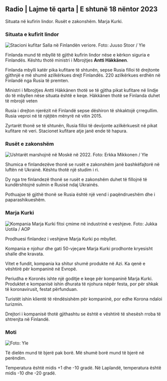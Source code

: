 ## Radio \| Lajme të qarta \| E shtunë 18 nëntor 2023

Situata në kufirin lindor. Rusët e zakonshëm. Marja Kurki.

### Situata e kufirit lindor

![Stacioni kufitar Salla në Finlandën veriore. Foto: Juuso Stoor / Yle](https://images.cdn.yle.fi/image/upload/c_crop,h_3033,w_5392,x_0,y_144/ar_1.7777777777777777,c_fill,g_faces,h_120,h_120,h_120,h_120.q_auto:eco/f_auto/fl_lossy/v1700230392/39-1202451655773834805e)

Finlanda mund të mbyllë të gjithë kufirin lindor nëse e kërkon siguria e Finlandës. Kështu thotë ministri i Mbrojtjes **Antti Häkkänen**.

Finlanda mbylli katër pika kufitare të shtunën, sepse Rusia filloi të drejtonte gjithnjë e më shumë azilkërkues drejt Finlandës. 220 azilkërkues erdhën në Finlandë nga Rusia të premten.

Ministri i Mbrojtjes Antti Häkkänen thotë se të gjitha pikat kufitare në lindje do të mbyllen nëse situata është e keqe. Häkkänen thotë se Finlanda duhet të mbrojë veten

Rusia i drejton njerëzit në Finlandë sepse dëshiron të shkaktojë çrregullim. Rusia veproi në të njëjtën mënyrë në vitin 2015.

Zyrtarët thonë se të shtunën, Rusia filloi të devijonte azilkërkuesit në pikat kufitare në veri. Stacionet kufitare atje janë ende të hapura.

### Rusët e zakonshëm

![Ushtarët marshojnë në Moskë në 2022. Foto: Erkka Mikkonen / Yle](https://images.cdn.yle.fi/image/upload/c_crop,h_2250,w_4000,x_0,y_620/ar_1.7777777777777c,h_675,w_1200/dpr_1.0/q_auto:eco/f_auto/fl_lossy/v1652081791/39-9521386278c4035763b)

Shumica e finlandezëve thonë se rusët e zakonshëm janë bashkëfajtorë në luftën në Ukrainë. Kështu thotë një studim i ri.

Dy nga tre finlandezë thonë se rusët e zakonshëm duhet të fillojnë të kundërshtojnë sulmin e Rusisë ndaj Ukrainës.

Pothuajse të gjithë thonë se Rusia është një vend i paqëndrueshëm dhe i paparashikueshëm.

### Marja Kurki

![Kompania Marja Kurki fitoi çmime në industrinë e veshjeve. Foto: Jukka Uotila / AOP](https://images.cdn.yle.fi/image/upload/c_crop,h_2089,w_3715,x_1,y_0/ar_1.7777777777777777,c_fill,g_faces,h_1205,h_1200q_auto:eco/f_auto/fl_lossy/v1700215518/39-120216565573a69289c3)

Prodhuesi finlandez i veshjeve Marja Kurki po mbyllet.

Kompania e njohur dhe gati 50-vjeçare Marja Kurki prodhonte kryesisht shalle dhe kravata.

Vitet e fundit, kompania ka shitur shumë produkte në Azi. Ka qenë e vështirë për kompaninë në Evropë.

Periudha e Koronës ishte një goditje e keqe për kompaninë Marja Kurki. Produktet e kompanisë ishin dhurata të njohura nëpër festa, por për shkak të koronavirusit, festat përfunduan.

Turistët ishin klientë të rëndësishëm për kompaninë, por edhe Korona ndaloi turizmin.

Drejtori i kompanisë thotë gjithashtu se është e vështirë të shesësh rroba të shtrenjta në Finlandë.

### Moti

![ Foto: Yle](https://images.cdn.yle.fi/image/upload/c_crop,h_1080,w_1919,x_0,y_0/ar_1.7777777777777777,c_fill,g_faces,h_675,w_100:eco/f_auto/fl_lossy/v1700323494/39-12028456558e083321cf)

Të dielën mund të bjerë pak borë. Më shumë borë mund të bjerë në perëndim.

Temperatura është midis +1 dhe -10 gradë. Në Laplandë, temperatura është midis -10 dhe -20 gradë.